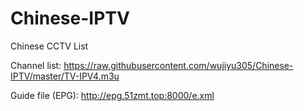 # Chinese-IPTV

Chinese CCTV List


Channel list:
https://raw.githubusercontent.com/wujiyu305/Chinese-IPTV/master/TV-IPV4.m3u

Guide file (EPG):
http://epg.51zmt.top:8000/e.xml
